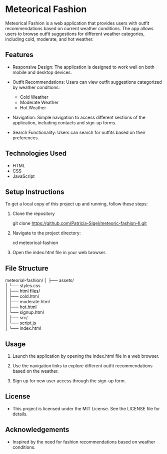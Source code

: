 # Meteorical Fashion

Meteorical Fashion is a web application that provides users with outfit recommendations based on current weather conditions. The app allows users to browse outfit suggestions for different weather categories, including cold, moderate, and hot weather.

## Features

- Responsive Design: The application is designed to work well on both mobile and desktop devices.

- Outfit Recommendations: Users can view outfit suggestions categorized by weather conditions:
  - Cold Weather
  - Moderate Weather
  - Hot Weather

- Navigation: Simple navigation to access different sections of the application, including contacts and sign-up forms.

- Search Functionality: Users can search for outfits based on their preferences.

## Technologies Used

- HTML
- CSS
- JavaScript

## Setup Instructions

To get a local copy of this project up and running, follow these steps:

1. Clone the repository
   
   git clone https://github.com/Patricia-Sigei/meteoric-fashion-II.git 

2. Navigate to the project directory:

    cd meteorical-fashion

3. Open the index.html file in your web browser.

## File Structure
meteorial-fashion/
    │
    ├── assets/               
    │      └── styles.css         
    │
    ├── html files/         
    │   ├── cold.html        
    │   ├── moderate.html    
    │   ├── hot.html         
    │   └── signup.html      
    │
    ├── src/                  
    │   └── script.js         
    │
    └── index.html


## Usage

1. Launch the application by opening the index.html file in a web browser.

2. Use the navigation links to explore different outfit recommendations based on the weather.
3. Sign up for new user access through the sign-up form.

## License

- This project is licensed under the MIT License. See the LICENSE file for details.

## Acknowledgements

- Inspired by the need for fashion recommendations based on weather conditions.

